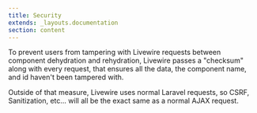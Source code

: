```yaml
---
title: Security
extends: _layouts.documentation
section: content
---
```


To prevent users from tampering with Livewire requests between component dehydration and rehydration, Livewire passes a "checksum" along with every request, that ensures all the data, the component name, and id haven't been tampered with.

Outside of that measure, Livewire uses normal Laravel requests, so CSRF, Sanitization, etc... will all be the exact same as a normal AJAX request.
